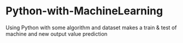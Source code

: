 # Python-with-MachineLearning
Using Python with some algorithm and dataset makes a train &amp; test of machine and new output value prediction
